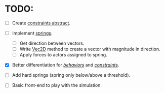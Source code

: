 # TODO:

- [ ] Create [constraints abstract](src/physics/constraints/constraint.ts).
- [ ] Implement [springs](src/physics/constraints/spring.ts).

  - [ ] Get direction between vectors.
  - [ ] Write [Vec2D](src/utils/vector.ts) method to create a vector with magnitude in direction.
  - [ ] Apply forces to actors assigned to spring.

- [x] Better differentiation for [_behaviors_](src/physics/behaviors/) and [_constraints_](src/physics/constraints/).

- [ ] Add hard springs (spring only below/above a threshold).

- [ ] Basic front-end to play with the simulation.
